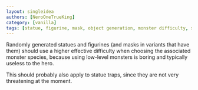 ```yaml
---
layout: singleidea
authors: [NeroOneTrueKing]
category: [vanilla]
tags: [statue, figurine, mask, object generation, monster difficulty, statue trap, implemented in vanilla]
---
```

Randomly generated statues and figurines (and masks in variants that have them)
should use a higher effective difficulty when choosing the associated monster
species, because using low-level monsters is boring and typically useless to the
hero.

This should probably also apply to statue traps, since they are not very
threatening at the moment.
